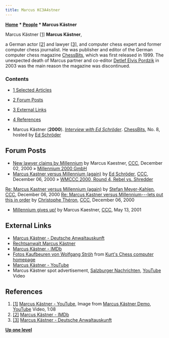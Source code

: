 ```yaml
---
title: Marcus KC3A4stner
---
```

**[Home](Home "Home") \* [People](People "People") \* Marcus Kästner**



 [](https://www.youtube.com/user/arcobaer) Marcus Kästner <a id="cite-note-1" href="#cite-ref-1">[1]</a> 
**Marcus Kästner**,  

a German actor <a id="cite-note-2" href="#cite-ref-2">[2]</a> and lawyer <a id="cite-note-3" href="#cite-ref-3">[3]</a>, and computer chess expert and former computer chess journalist. He was publisher and editor of the German computer chess magazine [ChessBits](ChessBits "ChessBits"), which was first released in 1999. The unexpected death of Marcus partner and co-editor [Detlef Elvis Pordzik](Detlef_Pordzik "Detlef Pordzik") in 2003 was the main reason the magazine was discontinued. 



### Contents


* [1 Selected Articles](#selected-articles)
* [2 Forum Posts](#forum-posts)
* [3 External Links](#external-links)
* [4 References](#references)






* Marcus Kästner (**2000**). *[Interview with Ed Schröder](http://www.rebel.nl/marcus.htm)*. [ChessBits](ChessBits "ChessBits"), No. 8, hosted by [Ed Schröder](Ed_Schroder "Ed Schroder")


## Forum Posts


* [New lawyer claims by Millennium](https://www.stmintz.com/ccc/index.php?id=142327) by Marcus Kaestner, [CCC](CCC "CCC"), December 02, 2000 » [Millennium 2000 GmbH](Millennium_2000_GmbH "Millennium 2000 GmbH")
* [Marcus Kastner versus Millennium (again)](https://www.stmintz.com/ccc/index.php?id=143151) by [Ed Schröder](Ed_Schroder "Ed Schroder"), [CCC](CCC "CCC"), December 06, 2000 » [WMCCC 2000, Round 4, Rebel vs. Shredder](WMCCC_2000#RebelShredder "WMCCC 2000")


 [Re: Marcus Kastner versus Millennium (again)](https://www.stmintz.com/ccc/index.php?id=143191) by [Stefan Meyer-Kahlen](Stefan_Meyer-Kahlen "Stefan Meyer-Kahlen"), [CCC](CCC "CCC"), December 06, 2000
 [Re: Marcus Kastner versus Millennium---lets put this in order](https://www.stmintz.com/ccc/index.php?id=143410) by [Christophe Théron](Christophe_Th%C3%A9ron "Christophe Théron"), [CCC](CCC "CCC"), December 06, 2000
* [Millennium gives up!](https://www.stmintz.com/ccc/index.php?id=169492) by Marcus Kaestner, [CCC](CCC "CCC"), May 13, 2001


## External Links


* [Marcus Kästner - Deutsche Anwaltauskunft](https://anwaltauskunft.de/anwaltssuche/marcus-kaestner-g75kz)
* [Rechtsanwalt Marcus Kästner](https://www.anwalt.de/markus-kaestner)
* [Marcus Kästner - IMDb](https://www.imdb.com/name/nm1141870/)
* [Fotos Kaufbeuren von Wolfgang Ströh](http://www.schachcomputer.at/kaufbild.htm) from [Kurt's Chess computer homepage](http://www.schachcomputer.at/englisch.htm)
* [Marcus Kästner - YouTube](https://www.youtube.com/user/arcobaer)
* Marcus Kästner spot advertisement, [Salzburger Nachrichten](https://en.wikipedia.org/wiki/Salzburger_Nachrichten), [YouTube](https://en.wikipedia.org/wiki/YouTube) Video


 
## References


1. <a id="cite-ref-1" href="#cite-note-1">[1]</a> [Marcus Kästner - YouTube](https://www.youtube.com/user/arcobaer), Image from [Marcus Kästner Demo](https://www.youtube.com/watch?v=_aXyJnCI-Dg), [YouTube](https://en.wikipedia.org/wiki/YouTube) Video, 1:08
2. <a id="cite-ref-2" href="#cite-note-2">[2]</a> [Marcus Kästner - IMDb](https://www.imdb.com/name/nm1141870/)
3. <a id="cite-ref-3" href="#cite-note-3">[3]</a> [Marcus Kästner - Deutsche Anwaltauskunft](https://anwaltauskunft.de/anwaltssuche/marcus-kaestner-g75kz)

**[Up one level](People "People")**







 
